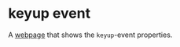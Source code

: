 # keyup event

A [webpage](https://wesselvanree.github.io/js-keyup-event/) that shows the `keyup`-event properties.
